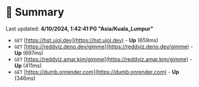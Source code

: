 # 📖 Summary
Last updated: **4/10/2024, 1:42:41 PG "Asia/Kuala_Lumpur"**

- `GET` [https://hst.ujol.dev](https://hst.ujol.dev) - **Up** (659ms)
- `GET` [https://reddviz.deno.dev/gimme](https://reddviz.deno.dev/gimme) - **Up** (697ms)
- `GET` [https://reddviz.amar.kim/gimme](https://reddviz.amar.kim/gimme) - **Up** (411ms)
- `GET` [https://dumb.onrender.com](https://dumb.onrender.com) - **Up** (346ms)
